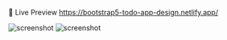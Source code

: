 🚀 Live Preview https://bootstrap5-todo-app-design.netlify.app/

![screenshot](https://i.ibb.co/vkVjtwf/desktop.png)
![screenshot](https://i.ibb.co/syP8XXp/mobile.png)
